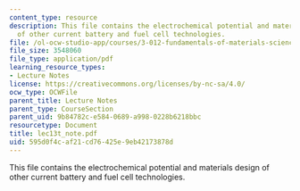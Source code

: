 ```yaml
---
content_type: resource
description: This file contains the electrochemical potential and materials design
  of other current battery and fuel cell technologies.
file: /ol-ocw-studio-app/courses/3-012-fundamentals-of-materials-science-fall-2005/595d0f4caf21cd76425e9eb42173878d_lec13t_note.pdf
file_size: 3548060
file_type: application/pdf
learning_resource_types:
- Lecture Notes
license: https://creativecommons.org/licenses/by-nc-sa/4.0/
ocw_type: OCWFile
parent_title: Lecture Notes
parent_type: CourseSection
parent_uid: 9b84782c-e584-0689-a998-0228b6218bbc
resourcetype: Document
title: lec13t_note.pdf
uid: 595d0f4c-af21-cd76-425e-9eb42173878d
---
```

This file contains the electrochemical potential and materials design of other current battery and fuel cell technologies.